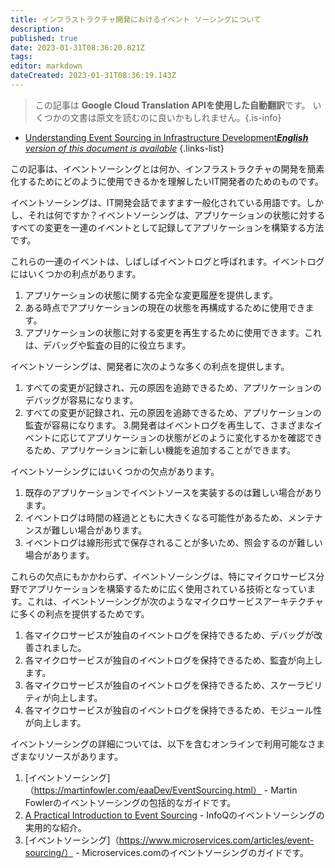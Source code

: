 ```yaml
---
title: インフラストラクチャ開発におけるイベント ソーシングについて
description: 
published: true
date: 2023-01-31T08:36:20.821Z
tags: 
editor: markdown
dateCreated: 2023-01-31T08:36:19.143Z
---
```


> この記事は **Google Cloud Translation APIを使用した自動翻訳**です。
いくつかの文書は原文を読むのに良いかもしれません。{.is-info}

- [Understanding Event Sourcing in Infrastructure Development***English** version of this document is available*](/en/Knowledge-base/Backend/understanding-event-sourcing-in-infrastructure-development)
{.links-list}


この記事は、イベントソーシングとは何か、インフラストラクチャの開発を簡素化するためにどのように使用できるかを理解したいIT開発者のためのものです。



イベントソーシングは、IT開発会話でますます一般化されている用語です。しかし、それは何ですか？イベントソーシングは、アプリケーションの状態に対するすべての変更を一連のイベントとして記録してアプリケーションを構築する方法です。

これらの一連のイベントは、しばしばイベントログと呼ばれます。イベントログにはいくつかの利点があります。

1. アプリケーションの状態に関する完全な変更履歴を提供します。
2. ある時点でアプリケーションの現在の状態を再構成するために使用できます。
3. アプリケーションの状態に対する変更を再生するために使用できます。これは、デバッグや監査の目的に役立ちます。

イベントソーシングは、開発者に次のような多くの利点を提供します。

1. すべての変更が記録され、元の原因を追跡できるため、アプリケーションのデバッグが容易になります。
2. すべての変更が記録され、元の原因を追跡できるため、アプリケーションの監査が容易になります。
3.開発者はイベントログを再生して、さまざまなイベントに応じてアプリケーションの状態がどのように変化するかを確認できるため、アプリケーションに新しい機能を追加することができます。

イベントソーシングにはいくつかの欠点があります。

1. 既存のアプリケーションでイベントソースを実装するのは難しい場合があります。
2. イベントログは時間の経過とともに大きくなる可能性があるため、メンテナンスが難しい場合があります。
3. イベントログは線形形式で保存されることが多いため、照会するのが難しい場合があります。

これらの欠点にもかかわらず、イベントソーシングは、特にマイクロサービス分野でアプリケーションを構築するために広く使用されている技術となっています。これは、イベントソーシングが次のようなマイクロサービスアーキテクチャに多くの利点を提供するためです。

1. 各マイクロサービスが独自のイベントログを保持できるため、デバッグが改善されました。
2. 各マイクロサービスが独自のイベントログを保持できるため、監査が向上します。
3. 各マイクロサービスが独自のイベントログを保持できるため、スケーラビリティが向上します。
4. 各マイクロサービスが独自のイベントログを保持できるため、モジュール性が向上します。

イベントソーシングの詳細については、以下を含むオンラインで利用可能なさまざまなリソースがあります。

1. [イベントソーシング]（https://martinfowler.com/eaaDev/EventSourcing.html） - Martin Fowlerのイベントソーシングの包括的なガイドです。
2. [A Practical Introduction to Event Sourcing](https://www.infoq.com/articles/introduction-to-event-sourcing) - InfoQのイベントソーシングの実用的な紹介。
3. [イベントソーシング]（https://www.microservices.com/articles/event-sourcing/） - Microservices.comのイベントソーシングのガイドです。